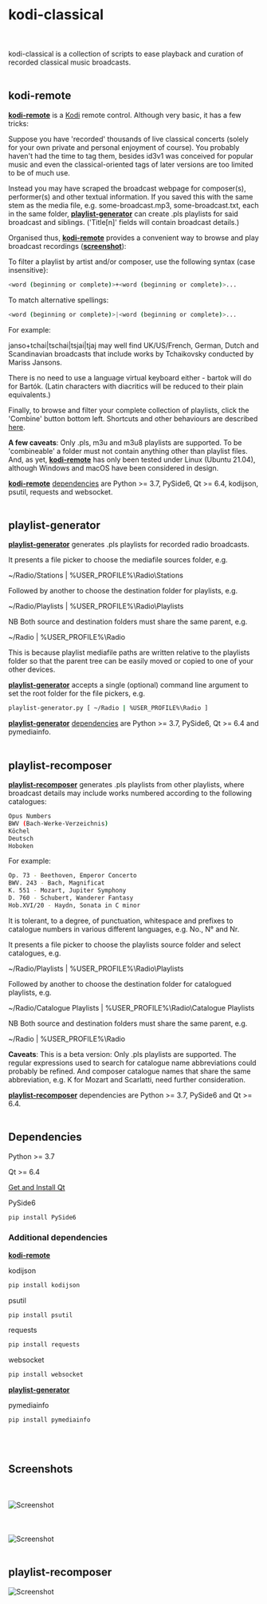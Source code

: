 # kodi-classical
<br/><br/>
kodi-classical is a collection of scripts to ease playback and curation of recorded classical music broadcasts.
<br/><br/>
## kodi-remote
[**kodi-remote**](./kodi-remote/kodi-remote.py) is a [Kodi](https://kodi.tv/download/) remote control. Although very basic, it has a few tricks:

Suppose you have 'recorded' thousands of live classical concerts (solely for your own private and personal enjoyment of course). You probably haven't had the time to tag them, besides id3v1 was conceived for popular music and even the classical-oriented tags of later versions are too limited to be of much use.

Instead you may have scraped the broadcast webpage for composer(s), performer(s) and other textual information. If you saved this with the same stem as the media file, e.g. some-broadcast.mp3, some-broadcast.txt, each in the same folder, [**playlist-generator**](#playlist-generator) can create .pls playlists for said broadcast and siblings. ('Title[n]' fields will contain broadcast details.)

Organised thus, [**kodi-remote**](./kodi-remote/kodi-remote.py) provides a convenient way to browse and play broadcast recordings ([**screenshot**](#screenshots)):

<screenshot>

To filter a playlist by artist and/or composer, use the following syntax (case insensitive}:

```bash
<word (beginning or complete)>+<word (beginning or complete)>...
```

To match alternative spellings:

```bash
<word (beginning or complete)>|<word (beginning or complete)>...
```

For example:

janso+tchai|tschai|tsjai|tjaj may well find UK/US/French, German, Dutch and Scandinavian broadcasts that include works by Tchaikovsky conducted by Mariss Jansons.

<screenshot>

There is no need to use a language virtual keyboard either - bartok will do for Bartók. (Latin characters with diacritics will be reduced to their plain equivalents.)

Finally, to browse and filter your complete collection of playlists, click the 'Combine' button bottom left. Shortcuts and other behaviours are described [here](./kodi-remote/usage.txt).

**A few caveats**: Only .pls, m3u and m3u8 playlists are supported. To be 'combineable' a folder must not contain anything other than playlist files. And, as yet, [**kodi-remote**](./kodi-remote/kodi-remote.py) has only been tested under Linux (Ubuntu 21.04), although Windows and macOS have been considered in design.

[**kodi-remote**](./kodi-remote/kodi-remote.py) [dependencies](#dependencies) are Python >= 3.7, PySide6, Qt >= 6.4, kodijson, psutil, requests and websocket.
<br/><br/>
## playlist-generator
[**playlist-generator**](./playlist-generator/playlist-generator.py) generates .pls playlists for recorded radio broadcasts.

It presents a file picker to choose the mediafile sources folder, e.g.

~/Radio/Stations | %USER_PROFILE%\Radio\Stations

Followed by another to choose the destination folder for playlists, e.g.

~/Radio/Playlists | %USER_PROFILE%\Radio\Playlists

NB Both source and destination folders must share the same parent, e.g.

~/Radio | %USER_PROFILE%\Radio

This is because playlist mediafile paths are written relative to the playlists folder so that the parent tree can be easily moved or copied to one of your other devices.

[**playlist-generator**](./playlist-generator/playlist-generator.py) accepts a single (optional) command line argument to set the root folder for the file pickers, e.g.

```bash
playlist-generator.py [ ~/Radio | %USER_PROFILE%\Radio ]
```

[**playlist-generator**](./playlist-generator/playlist-generator.py) [dependencies](#dependencies) are Python >= 3.7, PySide6, Qt >= 6.4 and pymediainfo.
<br/><br/>
## playlist-recomposer

[**playlist-recomposer**](./playlist-recomposer/playlist-recomposer.py) generates .pls playlists from other playlists, where broadcast details may include works numbered according to the following catalogues:

```bash
Opus Numbers
BWV (Bach-Werke-Verzeichnis)
Köchel
Deutsch
Hoboken
```

For example:

```bash
Op. 73 - Beethoven, Emperor Concerto
BWV. 243 - Bach, Magnificat
K. 551 - Mozart, Jupiter Symphony
D. 760 - Schubert, Wanderer Fantasy
Hob.XVI/20 - Haydn, Sonata in C minor
```

It is tolerant, to a degree, of punctuation, whitespace and prefixes to catalogue numbers in various different languages, e.g. No., N° and Nr.

It presents a file picker to choose the playlists source folder and select catalogues, e.g.

~/Radio/Playlists | %USER_PROFILE%\Radio\Playlists

Followed by another to choose the destination folder for catalogued playlists, e.g.

~/Radio/Catalogue Playlists | %USER_PROFILE%\Radio\Catalogue Playlists

NB Both source and destination folders must share the same parent, e.g.

~/Radio | %USER_PROFILE%\Radio

**Caveats**: This is a beta version: Only .pls playlists are supported. The regular expressions used to search for catalogue name abbreviations could probably be refined. And composer catalogue names that share the same abbreviation, e.g. K for Mozart and Scarlatti, need further consideration. 

[**playlist-recomposer**](./playlist-recomposer/playlist-recomposer.py) dependencies are Python >= 3.7, PySide6 and Qt >= 6.4.
<br/><br/>
## Dependencies

Python >= 3.7

Qt >= 6.4

[Get and Install Qt](https://doc.qt.io/qt-6/get-and-install-qt.html)

PySide6

```bash
pip install PySide6
```

### Additional dependencies ###

[**kodi-remote**](./kodi-remote/kodi-remote.py)

kodijson

```bash
pip install kodijson
```

psutil

```bash
pip install psutil
```

requests

```bash
pip install requests
```

websocket

```bash
pip install websocket
```

[**playlist-generator**](./playlist-generator/playlist-generator.py)

pymediainfo

```bash
pip install pymediainfo
```
<br/><br/>
## Screenshots
<br/><br/>
![Screenshot](./screenshots/kodi-remote.gif)
<br/><br/>
<br/><br/>
![Screenshot](./screenshots/kodi-remote-cd.gif)
<br/><br/>
## playlist-recomposer
![Screenshot](./screenshots/playlist-recomposer.gif)






